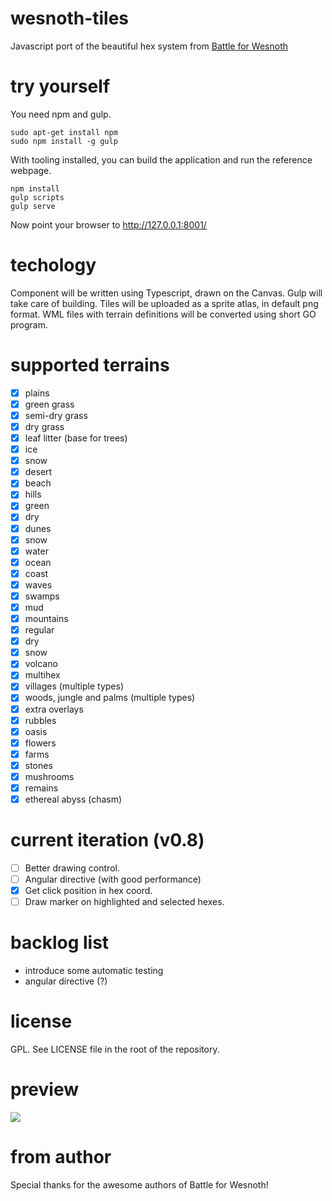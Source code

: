 # wesnoth-tiles

Javascript port of the beautiful hex system from [Battle for Wesnoth](wesnoth.org)

# try yourself

You need npm and gulp. 

    sudo apt-get install npm
    sudo npm install -g gulp

With tooling installed, you can build the application and run the reference webpage.

    npm install
    gulp scripts
    gulp serve

Now point your browser to http://127.0.0.1:8001/ 

# techology

Component will be written using Typescript, drawn on the Canvas. Gulp will take care of building.
Tiles will be uploaded as a sprite atlas, in default png format. 
WML files with terrain definitions will be converted using short GO program.

# supported terrains

- [x] plains
 - [x] green grass
 - [x] semi-dry grass
 - [x] dry grass
 - [x] leaf litter (base for trees)
 - [x] ice
 - [x] snow
 - [x] desert
 - [x] beach
- [x] hills
 - [x] green
 - [x] dry
 - [x] dunes
 - [x] snow
- [x] water
 - [x] ocean
 - [x] coast
 - [x] waves
 - [x] swamps
 - [x] mud
- [x] mountains
 - [x] regular
 - [x] dry
 - [x] snow
 - [x] volcano
 - [x] multihex
- [x] villages (multiple types)
- [x] woods, jungle and palms (multiple types)
- [x] extra overlays
 -  [x] rubbles
 -  [x] oasis
 -  [x] flowers
 -  [x] farms
 -  [x] stones
 -  [x] mushrooms
 -  [x] remains
- [x] ethereal abyss (chasm)

# current iteration (v0.8)
 - [ ] Better drawing control.
 - [ ] Angular directive (with good performance)
 - [x] Get click position in hex coord.
 - [ ] Draw marker on highlighted and selected hexes.

# backlog list
 - introduce some automatic testing
 - angular directive (?)
# license

GPL. See LICENSE file in the root of the repository.

# preview

![](http://i.imgur.com/jO4kabC.jpg)

# from author

Special thanks for the awesome authors of Battle for Wesnoth!
